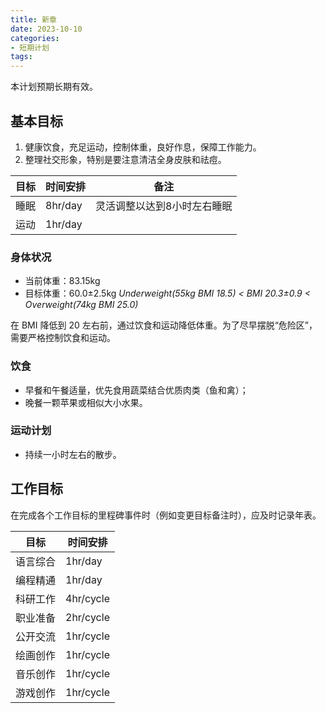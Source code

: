 ```yaml
---
title: 新章
date: 2023-10-10
categories:
- 短期计划
tags:
---
```


本计划预期长期有效。

## 基本目标

1. 健康饮食，充足运动，控制体重，良好作息，保障工作能力。
2. 整理社交形象，特别是要注意清洁全身皮肤和祛痘。

| 目标 | 时间安排 | 备注 |
| --- | --- | --- |
| 睡眠 | 8hr/day | 灵活调整以达到8小时左右睡眠 |
| 运动 | 1hr/day | |

### 身体状况

- 当前体重：83.15kg
- 目标体重：60.0±2.5kg *Underweight(55kg BMI 18.5) < BMI 20.3±0.9 < Overweight(74kg BMI 25.0)*

在 BMI 降低到 20 左右前，通过饮食和运动降低体重。为了尽早摆脱“危险区”，需要严格控制饮食和运动。

### 饮食

- 早餐和午餐适量，优先食用蔬菜结合优质肉类（鱼和禽）；
- 晚餐一颗苹果或相似大小水果。

### 运动计划

- 持续一小时左右的散步。

## 工作目标

在完成各个工作目标的里程碑事件时（例如变更目标备注时），应及时记录年表。

| 目标 | 时间安排 |
| --- | --- |
| 语言综合 | 1hr/day |
| 编程精通 | 1hr/day |
| 科研工作 | 4hr/cycle |
| 职业准备 | 2hr/cycle |
| 公开交流 | 1hr/cycle |
| 绘画创作 | 1hr/cycle |
| 音乐创作 | 1hr/cycle |
| 游戏创作 | 1hr/cycle |
